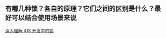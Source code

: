 ## 有哪几种锁？各自的原理？它们之间的区别是什么？最好可以结合使用场景来说

[深入理解 iOS 开发中的锁](https://juejin.im/post/57f6e9f85bbb50005b126e5f)

